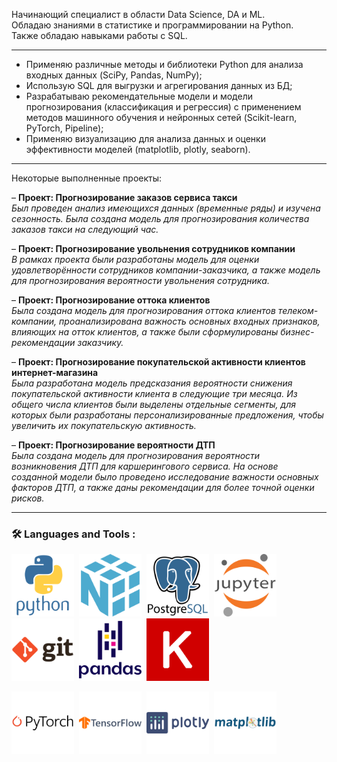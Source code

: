 Начинающий специалист в области Data Science, DA и ML.  
Обладаю знаниями в статистике и программировании на Python.  
Также обладаю навыками работы с SQL.

---
* Применяю различные методы и библиотеки Python для анализа входных данных (SciPy, Pandas, NumPy);
* Использую SQL для выгрузки и агрегирования данных из БД;
* Разрабатываю рекомендательные модели и модели прогнозирования (классификация и регрессия) с применением методов машинного обучения и нейронных сетей (Scikit-learn, PyTorch, Pipeline);
* Применяю визуализацию для анализа данных и оценки эффективности моделей (matplotlib, plotly, seaborn).

---
Некоторые выполненные проекты:

– **Проект: Прогнозирование заказов сервиса такси**  
*Был проведен анализ имеющихся данных (временные ряды) и изучена сезонность. Была создана модель для прогнозирования количества заказов такси на следующий час.*

– **Проект: Прогнозирование увольнения сотрудников компании**  
*В рамках проекта были разработаны модель для оценки удовлетворённости сотрудников компании-заказчика, а также модель для прогнозирования вероятности увольнения сотрудника.*

– **Проект: Прогнозирование оттока клиентов**  
*Была создана модель для прогнозирования оттока клиентов телеком-компании, проанализирована важность основных входных признаков, влияющих на отток клиентов, а также были сформулированы бизнес-рекомендации заказчику.*

– **Проект: Прогнозирование покупательской активности клиентов интернет-магазина**  
*Была разработана модель предсказания вероятности снижения покупательской активности клиента в следующие три месяца. Из общего числа клиентов были выделены отдельные сегменты, для которых были разработаны персонализированные предложения, чтобы увеличить их покупательскую активность.*

– **Проект: Прогнозирование вероятности ДТП**  
*Была создана модель для прогнозирования вероятности возникновения ДТП для каршерингового сервиса. На основе созданной модели было проведено исследование важности основных факторов ДТП, а также даны рекомендации для более точной оценки рисков.*

---

### :hammer_and_wrench: Languages and Tools :

<div>
  <img src="https://github.com/devicons/devicon/blob/master/icons/python/python-original-wordmark.svg" title="Python" alt="Python" width="100" height="100"/>&nbsp;
  <img src="https://github.com/devicons/devicon/blob/master/icons/numpy/numpy-plain.svg" title="NumPy" alt="NumPy" width="100" height="100"/>&nbsp;
  <img src="https://github.com/devicons/devicon/blob/master/icons/postgresql/postgresql-original-wordmark.svg" title="postgresql" alt="postgresql" width="100" height="100"/>&nbsp;
  <img src="https://github.com/devicons/devicon/blob/master/icons/jupyter/jupyter-original-wordmark.svg" title="jupyter" alt="jupyter" width="100" height="100"/>&nbsp;
  <img src="https://github.com/devicons/devicon/blob/master/icons/git/git-original-wordmark.svg" title="git" alt="git" width="100" height="100"/>&nbsp;
  <img src="https://github.com/devicons/devicon/blob/master/icons/pandas/pandas-original-wordmark.svg" title="pandas" alt="pandas" width="100" height="100"/>&nbsp;
  <img src="https://github.com/devicons/devicon/blob/master/icons/keras/keras-original.svg" title="keras" alt="keras" width="100" height="100"/>&nbsp;

  <img src="https://github.com/devicons/devicon/blob/master/icons/pytorch/pytorch-original-wordmark.svg" title="pytorch" alt="pytorch" width="100" height="100"/>&nbsp;
  <img src="https://github.com/devicons/devicon/blob/master/icons/tensorflow/tensorflow-original-wordmark.svg" title="tensorflow" alt="tensorflow" width="100" height="100"/>&nbsp;
  <img src="https://github.com/devicons/devicon/blob/master/icons/plotly/plotly-original-wordmark.svg" title="plotly" alt="plotly" width="100" height="100"/>&nbsp;
  <img src="https://raw.githubusercontent.com/devicons/devicon/refs/heads/master/icons/matplotlib/matplotlib-original-wordmark.svg" title="Matplotlib" alt="Matplotlib" width="100" height="100"/>&nbsp;

</div> 
